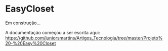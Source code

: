 # EasyCloset

Em construção...

A documentação começou a ser escrita aqui: https://github.com/juniorsmartins/Artigos_Tecnologia/tree/master/Projeto%20-%20Easy%20Closet 



